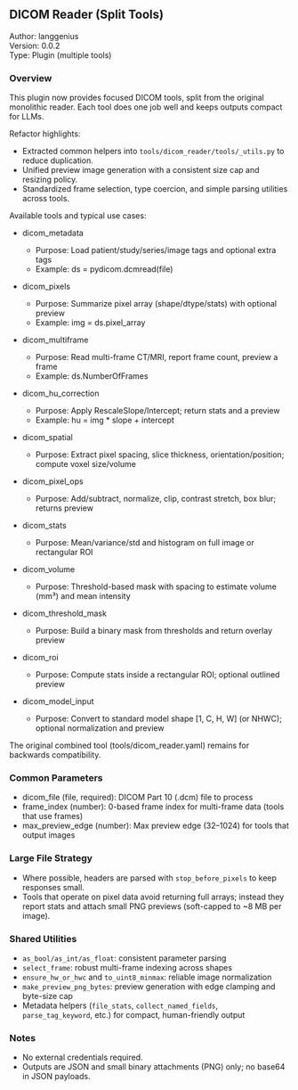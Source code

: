 ## DICOM Reader (Split Tools)

Author: langgenius  
Version: 0.0.2  
Type: Plugin (multiple tools)

### Overview
This plugin now provides focused DICOM tools, split from the original monolithic reader. Each tool does one job well and keeps outputs compact for LLMs.

Refactor highlights:
- Extracted common helpers into `tools/dicom_reader/tools/_utils.py` to reduce duplication.
- Unified preview image generation with a consistent size cap and resizing policy.
- Standardized frame selection, type coercion, and simple parsing utilities across tools.

Available tools and typical use cases:

- dicom_metadata
  - Purpose: Load patient/study/series/image tags and optional extra tags
  - Example: ds = pydicom.dcmread(file)

- dicom_pixels
  - Purpose: Summarize pixel array (shape/dtype/stats) with optional preview
  - Example: img = ds.pixel_array

- dicom_multiframe
  - Purpose: Read multi-frame CT/MRI, report frame count, preview a frame
  - Example: ds.NumberOfFrames

- dicom_hu_correction
  - Purpose: Apply RescaleSlope/Intercept; return stats and a preview
  - Example: hu = img * slope + intercept

- dicom_spatial
  - Purpose: Extract pixel spacing, slice thickness, orientation/position; compute voxel size/volume

- dicom_pixel_ops
  - Purpose: Add/subtract, normalize, clip, contrast stretch, box blur; returns preview

- dicom_stats
  - Purpose: Mean/variance/std and histogram on full image or rectangular ROI

- dicom_volume
  - Purpose: Threshold-based mask with spacing to estimate volume (mm³) and mean intensity

- dicom_threshold_mask
  - Purpose: Build a binary mask from thresholds and return overlay preview

- dicom_roi
  - Purpose: Compute stats inside a rectangular ROI; optional outlined preview

- dicom_model_input
  - Purpose: Convert to standard model shape [1, C, H, W] (or NHWC); optional normalization and preview

The original combined tool (tools/dicom_reader.yaml) remains for backwards compatibility.

### Common Parameters
- dicom_file (file, required): DICOM Part 10 (.dcm) file to process
- frame_index (number): 0-based frame index for multi-frame data (tools that use frames)
- max_preview_edge (number): Max preview edge (32–1024) for tools that output images

### Large File Strategy
- Where possible, headers are parsed with `stop_before_pixels` to keep responses small.
- Tools that operate on pixel data avoid returning full arrays; instead they report stats and attach small PNG previews (soft-capped to ~8 MB per image).

### Shared Utilities
- `as_bool/as_int/as_float`: consistent parameter parsing
- `select_frame`: robust multi-frame indexing across shapes
- `ensure_hw_or_hwc` and `to_uint8_minmax`: reliable image normalization
- `make_preview_png_bytes`: preview generation with edge clamping and byte-size cap
- Metadata helpers (`file_stats`, `collect_named_fields`, `parse_tag_keyword`, etc.) for compact, human-friendly output

### Notes
- No external credentials required.
- Outputs are JSON and small binary attachments (PNG) only; no base64 in JSON payloads.
